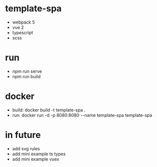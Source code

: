 # template-spa

- webpack 5
- vue 2
- typescript
- scss

# run
- npm run serve
- npm run build

# docker

- build: docker build -t template-spa .
- run: docker run -d -p 8080:8080 --name template-spa template-spa

# in future

- add svg rules
- add mini example ts types 
- add mini example vuex
